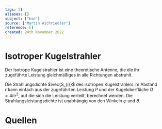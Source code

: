 ```yaml
---
tags: []
aliases: []
subject: ["ksn"]
source: ["Martin Aichriedler"]
reference: []
created: 24th November 2022
---
```


# Isotroper Kugelstrahler
Der Isotrope Kugelstrahler ist eine theoretische Antenne, die die ihr zugeführte Leistung gleichmäßiges in alle Richtungen abstrahlt.

Die Strahlungsdichte $\vec{S_{i}}$ des isotropen Kugelstrahlers im Abstand $r$ kann einfach aus der zugeführten Leistung $P$ und der Kugeloberfläche $O = 4\pi r^{2}$, auf die sich die Leistung verteilt, berechnet werden. Die Strahlungsleistungsdichte ist unabhängig von den Winkeln $\varphi$ und $\vartheta$.


# Quellen